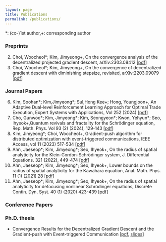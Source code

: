 ```yaml
---
layout: page
title: Publications
permalink: /publications/
---
```

*: (co-)1st author,+: corresponding author

### Preprints
2. Choi, Woocheol\*; Kim, Jimyeong+, On the convergence analysis of the decentralized projected gradient descent, arXiv:2303.08412 \[[pdf](https://arxiv.org/pdf/2303.08412.pdf)\] 
1. Choi, Woocheol\*; Kim, Jimyeong+, On the convergence of decentralized gradient descent with diminishing stepsize, revisited, arXiv:2203.09079 \[[pdf](https://arxiv.org/pdf/2203.09079.pdf)\]


### Journal Papers
6. Kim, Soohan\*; Kim,Jimyeong\*; Sul,Hong Kee+; Hong, Youngjoon+, An Adaptive Dual-level Reinforcement Learning Approach for Optimal Trade Execution, Expert Systems with Applications, Vol 252 (2024) \[[pdf](https://www.sciencedirect.com/science/article/abs/pii/S0957417424011291)\]
5. Cho, Gunwoo\*; Kim, Jimyeong\*; Kim, Seongyeon\*; Kwon, Yehyun\*; Seo, Ihyeok+,Quantum revivals and fractality for the Schrödinger equation, Rep. Math. Phys. Vol 93 (2) (2024), 129-143 \[[pdf](https://www.sciencedirect.com/science/article/abs/pii/S0034487724000223)\]
4. Kim, Jimyeong\*; Choi, Woocheol+, Gradient-push algorithm for distributed optimization with event-triggered communications, IEEE Access, vol 11 (2023) 517-534 \[[pdf](https://ieeexplore.ieee.org/document/10003196?source=authoralert)\]
3. Ahn, Jaeseop\*; Kim, Jimyeong\*; Seo, Ihyeok+, On the radius of spatial analyticity for the Klein-Gordon-Schrödinger system, J. Differential Equations. 321 (2022), 449-474 \[[pdf](https://www.sciencedirect.com/science/article/pii/S0022039622001966)\]
2. Ahn, Jaeseop\*; Kim, Jimyeong\*; Seo, Ihyeok+, Lower bounds on the radius of spatial analyticity for the Kawahara equation, Anal. Math. Phys. 11 (1) (2021) 28 \[[pdf](https://link.springer.com/article/10.1007/s13324-020-00447-3)\]
1. Ahn, Jaeseop\*; Kim, Jimyeong\*; Seo, Ihyeok+, On the radius of spatial analyticity for defocusing nonlinear Schrödinger equations, Discrete Contin. Dyn. Syst. 40 (1) (2020) 423-439 \[[pdf](https://www.aimsciences.org/article/doi/10.3934/dcds.2020016)\]

### Conference Papers


 


### Ph.D. thesis
- Convergence Results for the Decentralized Gradient Descent and the Gradient-push with Event-triggered Communication \[[pdf](./Thesis_Jimyeong_Kim.pdf), [slides](./Thesis_presentation_Jimyeong_Kim.pdf)\]
